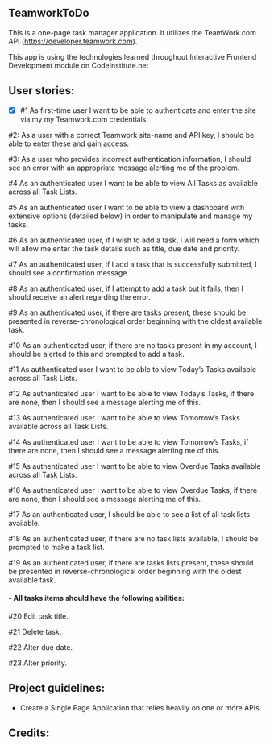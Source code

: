 ## TeamworkToDo
This is a one-page task manager application. It utilizes the TeamWork.com API (https://developer.teamwork.com).

This app is using the technologies learned throughout Interactive Frontend Development module on CodeInstitute.net

## User stories:

- [x] #1
As first-time user I want to be able to authenticate and enter the site via my my Teamwork.com credentials.

#2:
As a user with a correct Teamwork site-name and API key, I should be able to enter these and gain access.

#3:
As a user who provides incorrect authentication information, I should see an error with an appropriate message alerting me of the problem.

#4
As an authenticated user I want to be able to view All Tasks as available across all Task Lists.

#5
As an authenticated user I want to be able to view a dashboard with extensive options (detailed below) in order to manipulate and manage my tasks.

#6
As an authenticated user, if I wish to add a task, I will need a form which will allow me enter the task details such as title, due date and priority.

#7
As an authenticated user, if I add a task that is successfully submitted, I should see a confirmation message.

#8
As an authenticated user, if I attempt to add a task but it fails, then I should receive an alert regarding the error.

#9
As an authenticated user, if there are tasks present, these should be presented in reverse-chronological order beginning with the oldest available task.

#10
As an authenticated user, if there are no tasks present in my account, I should be alerted to this and prompted to add a task.

#11
As authenticated user I want to be able to view Today’s Tasks available across all Task Lists.

#12
As authenticated user I want to be able to view Today’s Tasks, if there are none, then I should see a message alerting me of this.

#13
As authenticated user I want to be able to view Tomorrow’s Tasks available across all Task Lists.

#14
As authenticated user I want to be able to view Tomorrow’s Tasks, if there are none, then I should see a message alerting me of this.

#15
As authenticated user I want to be able to view Overdue Tasks available across all Task Lists.

#16
As authenticated user I want to be able to view Overdue Tasks, if there are none, then I should see a message alerting me of this.

#17
As an authenticated user, I should be able to see a list of all task lists available.

#18
As an authenticated user, if there are no task lists available,  I should be prompted to make a task list.

#19
As an authenticated user, if there are tasks lists present, these should be presented in reverse-chronological order beginning with the oldest available task.

#### - All tasks items should have the following abilities:
#20 
Edit task title.

#21
Delete task.

#22
Alter due date.

#23
Alter priority.


## Project guidelines:
- Create a Single Page Application that relies heavily on one or more APIs.

## Credits:






